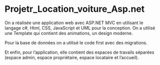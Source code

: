 # Projetr_Location_voiture_Asp.net
On a réalisée une application web avec ASP.NET MVC en utilisant le langage c#, Html, CSS, JavaScript et UML pour la conception. On a utilisé une Template qui contient des animations, un design moderne.

Pour la base de données on a utilisé le code first avec des migrations. 

Et enfin, pour l’application, elle contient des espaces de travails séparées (espace admin, espace propriétaire, espace locataire et l’accueil).
